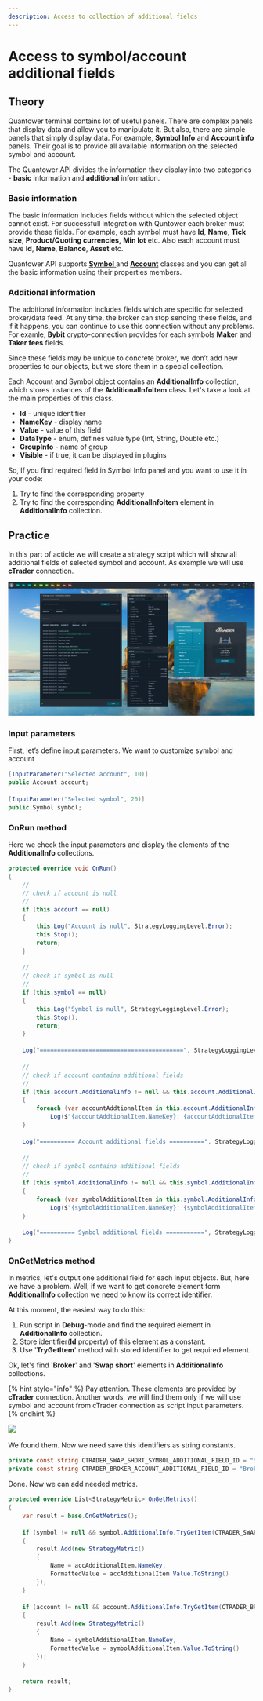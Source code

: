 ```yaml
---
description: Access to collection of additional fields
---
```


# Access to symbol/account additional fields

## Theory

Quantower terminal contains lot of useful panels. There are complex panels that display data and allow you to manipulate it. But also, there are simple panels that simply display data. For example, **Symbol Info** and **Account info** panels. Their goal is to provide all available information on the selected symbol and account.

The Quantower API divides the information they display into two categories - **basic** information and **additional** information.

### Basic information

The basic information includes fields without which the selected object cannot exist. For successfull integration with Quntower each broker must provide these fields. For example, each symbol must have **Id**, **Name**, **Tick size**, **Product/Quoting currencies,** **Min lot** etc. Also each account must have **Id**, **Name**, **Balance**, **Asset** etc.

Quantower API supports [**Symbol** ](https://api.quantower.com/docs/TradingPlatform.BusinessLayer.Symbol.html)and [**Account**](https://api.quantower.com/docs/TradingPlatform.BusinessLayer.Account.html) classes and you can get all the basic information using their properties members.

### Additional information

The additional information includes fields which are specific for selected broker/data feed. At any time, the broker can stop sending these fields, and if it happens, you can continue to use this connection without any problems. For examle, **Bybit** crypto-connection provides for each symbols **Maker** and **Taker fees** fields.&#x20;

Since these fields may be unique to concrete broker, we don’t add new properties to our objects, but we store them in a special collection.&#x20;

Each Account and Symbol object contains an **AdditionalInfo** collection, which stores instances of the **AdditionalInfoItem** class. Let's take a look at the main properties of this class.

* **Id** - unique identifier
* **NameKey** - display name
* **Value** - value of this field
* **DataType** - enum, defines value type (Int, String, Double etc.)
* **GroupInfo** - name of group
* **Visible** - if true, it can be displayed in plugins

So, If you find required field in Symbol Info panel and you want to use it in your code:

1. Try to find the corresponding property
2. Try to find the corresponding **AdditionalInfoItem** element in **AdditionalInfo** collection.

## Practice

In this part of acticle we will create a strategy script which will show all additional fields of selected symbol and account. As example we will use **cTrader** connection.

![](../.gitbook/assets/printadditionalfields.png)

### Input parameters

First, let’s define input parameters. We want to customize symbol and account

```csharp
[InputParameter("Selected account", 10)]
public Account account;

[InputParameter("Selected symbol", 20)]
public Symbol symbol;
```

### OnRun method

Here we check the input parameters and display the elements of the **AdditionalInfo** collections.

```csharp
protected override void OnRun()
{
    //
    // check if account is null
    //
    if (this.account == null)
    {
        this.Log("Account is null", StrategyLoggingLevel.Error);
        this.Stop();
        return;
    }

    //
    // check if symbol is null
    //
    if (this.symbol == null)
    {
        this.Log("Symbol is null", StrategyLoggingLevel.Error);
        this.Stop();
        return;
    }

    Log("=========================================", StrategyLoggingLevel.Trading);

    //
    // check if account contains additional fields
    //
    if (this.account.AdditionalInfo != null && this.account.AdditionalInfo.Count > 0)
    {
        foreach (var accountAddtionalItem in this.account.AdditionalInfo)
            Log($"{accountAddtionalItem.NameKey}: {accountAddtionalItem.Value}", StrategyLoggingLevel.Info);
    }

    Log("========== Account additional fields ==========", StrategyLoggingLevel.Trading);

    //
    // check if symbol contains additional fields
    //
    if (this.symbol.AdditionalInfo != null && this.symbol.AdditionalInfo.Count > 0)
    {
        foreach (var symbolAdditionalItem in this.symbol.AdditionalInfo)
            Log($"{symbolAdditionalItem.NameKey}: {symbolAdditionalItem.Value}", StrategyLoggingLevel.Info);
    }

    Log("========== Symbol additional fields ===========", StrategyLoggingLevel.Trading);
}
```

### OnGetMetrics method

In metrics, let's output one additional field for each input objects. But, here we have a problem. Well, if we want to get concrete element form **AdditionalInfo** collection we need to know its correct identifier.

At this moment, the easiest way to do this:

1. Run script in **Debug**-mode and find the required element in **AdditionalInfo** collection.
2. Store identifier(**Id** property) of this element as a constant.&#x20;
3. Use '**TryGetItem**' method with stored identifier to get required element.

Ok, let's find '**Broker**' and '**Swap short**' elements in **AdditionalInfo** collections.

{% hint style="info" %}
Pay attention. These elements are provided by **cTrader** connection. Another words, we will find them only if we will use symbol and account from cTrader connection as script input parameters.
{% endhint %}

![](../.gitbook/assets/debug\_additional\_fields2.png)

We found them. Now we need save this identifiers as string constants.

```csharp
private const string CTRADER_SWAP_SHORT_SYMBOL_ADDITIONAL_FIELD_ID = "Swap short";
private const string CTRADER_BROKER_ACCOUNT_ADDITIONAL_FIELD_ID = "Broker";
```

Done. Now we can add needed metrics.

```csharp
protected override List<StrategyMetric> OnGetMetrics()
{
    var result = base.OnGetMetrics();

    if (symbol != null && symbol.AdditionalInfo.TryGetItem(CTRADER_SWAP_SHORT_SYMBOL_ADDITIONAL_FIELD_ID, out var accAdditionalItem))
    {
        result.Add(new StrategyMetric()
        {
            Name = accAdditionalItem.NameKey,
            FormattedValue = accAdditionalItem.Value.ToString()
        });
    }

    if (account != null && account.AdditionalInfo.TryGetItem(CTRADER_BROKER_ACCOUNT_ADDITIONAL_FIELD_ID, out var symbolAdditionalItem))
    {
        result.Add(new StrategyMetric()
        {
            Name = symbolAdditionalItem.NameKey,
            FormattedValue = symbolAdditionalItem.Value.ToString()
        });
    }

    return result;
}
```
